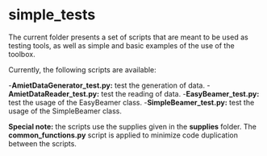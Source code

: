 # simple_tests

The current folder presents a set of scripts that are meant to be used as testing tools, as well as simple and basic examples of the use of the toolbox.

Currently, the following scripts are available:

-**AmietDataGenerator_test.py:** test the generation of data.
-**AmietDataReader_test.py:** test the reading of data.
-**EasyBeamer_test.py:** test the usage of the EasyBeamer class.
-**SimpleBeamer_test.py:** test the usage of the SimpleBeamer class.

**Special note:** the scripts use the supplies given in the **supplies** folder. The **common_functions.py** script is applied to minimize code duplication between the scripts.
